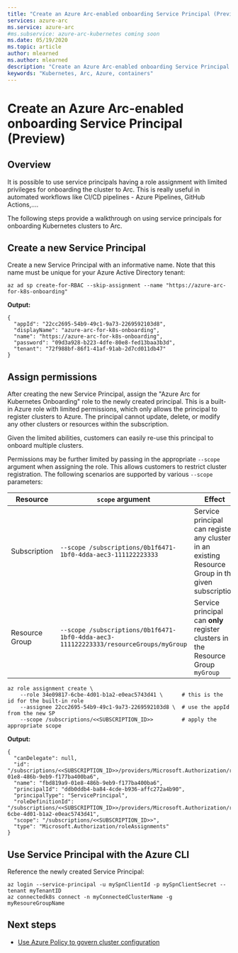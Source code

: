 ```yaml
---
title: "Create an Azure Arc-enabled onboarding Service Principal (Preview)"
services: azure-arc
ms.service: azure-arc
#ms.subservice: azure-arc-kubernetes coming soon
ms.date: 05/19/2020
ms.topic: article
author: mlearned
ms.author: mlearned
description: "Create an Azure Arc-enabled onboarding Service Principal "
keywords: "Kubernetes, Arc, Azure, containers"
---
```


# Create an Azure Arc-enabled onboarding Service Principal (Preview)

## Overview

It is possible to use service principals having a role assignment with limited privileges for onboarding the cluster to Arc. This is really useful in automated workflows like CI/CD pipelines - Azure Pipelines, GitHub Actions,....

The following steps provide a walkthrough on using service principals for onboarding Kubernetes clusters to Arc.

## Create a new Service Principal

Create a new Service Principal with an informative name. Note that this name must be unique for your Azure Active Directory tenant:

```console
az ad sp create-for-RBAC --skip-assignment --name "https://azure-arc-for-k8s-onboarding"
```

**Output:**

```console
{
  "appId": "22cc2695-54b9-49c1-9a73-2269592103d8",
  "displayName": "azure-arc-for-k8s-onboarding",
  "name": "https://azure-arc-for-k8s-onboarding",
  "password": "09d3a928-b223-4dfe-80e8-fed13baa3b3d",
  "tenant": "72f988bf-86f1-41af-91ab-2d7cd011db47"
}
```

## Assign permissions

After creating the new Service Principal, assign the "Azure Arc for Kubernetes Onboarding" role to the newly created principal. This is a built-in Azure role with limited permissions, which only allows the principal to register clusters to Azure. The principal cannot update, delete, or modify any other clusters or resources within the subscription.

Given the limited abilities, customers can easily re-use this principal to onboard multiple clusters.

Permissions may be further limited by passing in the appropriate `--scope` argument when assigning the role. This allows customers to restrict cluster registration. The following scenarios are supported by various `--scope` parameters:

| Resource  | `scope` argument| Effect |
| ------------- | ------------- | ------------- |
| Subscription | `--scope /subscriptions/0b1f6471-1bf0-4dda-aec3-111122223333` | Service principal can register any cluster in an existing Resource Group in the given subscription |
| Resource Group | `--scope /subscriptions/0b1f6471-1bf0-4dda-aec3-111122223333/resourceGroups/myGroup`  | Service principal can __only__ register clusters in the Resource Group `myGroup` |

```console
az role assignment create \
    --role 34e09817-6cbe-4d01-b1a2-e0eac5743d41 \      # this is the id for the built-in role
    --assignee 22cc2695-54b9-49c1-9a73-2269592103d8 \  # use the appId from the new SP
    --scope /subscriptions/<<SUBSCRIPTION_ID>>         # apply the appropriate scope
```

**Output:**

```console
{
  "canDelegate": null,
  "id": "/subscriptions/<<SUBSCRIPTION_ID>>/providers/Microsoft.Authorization/roleAssignments/fbd819a9-01e8-486b-9eb9-f177ba400ba6",
  "name": "fbd819a9-01e8-486b-9eb9-f177ba400ba6",
  "principalId": "ddb0ddb4-ba84-4cde-b936-affc272a4b90",
  "principalType": "ServicePrincipal",
  "roleDefinitionId": "/subscriptions/<<SUBSCRIPTION_ID>>/providers/Microsoft.Authorization/roleDefinitions/34e09817-6cbe-4d01-b1a2-e0eac5743d41",
  "scope": "/subscriptions/<<SUBSCRIPTION_ID>>",
  "type": "Microsoft.Authorization/roleAssignments"
}
```

## Use Service Principal with the Azure CLI

Reference the newly created Service Principal:

```console
az login --service-principal -u mySpnClientId -p mySpnClientSecret --tenant myTenantID
az connectedk8s connect -n myConnectedClusterName -g myResoureGroupName
```

## Next steps

* [Use Azure Policy to govern cluster configuration](./use-azure-policy.md)
